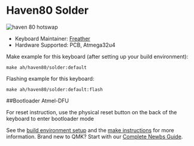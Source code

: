 # Haven80 Solder

![haven 80 hotswap](https://i.imgur.com/TBXFqE5.png)


* Keyboard Maintainer: [Freather](https://github.com/CMMS-Freather)
* Hardware Supported: PCB, Atmega32u4

Make example for this keyboard (after setting up your build environment):

    make ah/haven80/solder:default

Flashing example for this keyboard:

    make ah/haven80/solder:default:flash

##Bootloader Atmel-DFU

For reset instruction, use the physical reset button on the back of the keyboard to enter bootloader mode

See the [build environment setup](https://docs.qmk.fm/#/getting_started_build_tools) and the [make instructions](https://docs.qmk.fm/#/getting_started_make_guide) for more information. Brand new to QMK? Start with our [Complete Newbs Guide](https://docs.qmk.fm/#/newbs).
